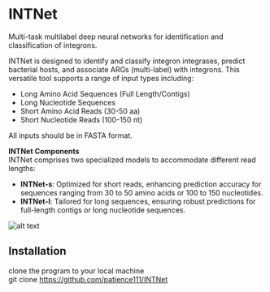 INTNet
=====
Multi-task multilabel deep neural networks for identification and classification of integrons.

INTNet is designed to identify and classify integron integrases, predict bacterial hosts, and associate ARGs (multi-label) with integrons. This versatile tool supports a range of input types including:
* Long Amino Acid Sequences (Full Length/Contigs)
* Long Nucleotide Sequences
* Short Amino Acid Reads (30-50 aa)
* Short Nucleotide Reads (100-150 nt)

All inputs should be in FASTA format.

**INTNet Components**\
INTNet comprises two specialized models to accommodate different read lengths:
* **INTNet-s**: Optimized for short reads, enhancing prediction accuracy for sequences ranging from 30 to 50 amino acids or 100 to 150 nucleotides.
* **INTNet-l**: Tailored for long sequences, ensuring robust predictions for full-length contigs or long nucleotide sequences.

![alt text](https://github.com/patience111/INTNet/blob/master/pics/INTNet_workflow.jpg)

Installation
------------
clone the program to your local machine\
git clone https://github.com/patience111/INTNet
